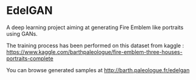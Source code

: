 # EdelGAN
A deep learning project aiming at generating Fire Emblem like portraits using GANs.

The training process has been performed on this dataset from kaggle : 
https://www.kaggle.com/barthpaleologue/fire-emblem-three-houses-portraits-complete

You can browse generated samples at http://barth.paleologue.fr/edelgan
